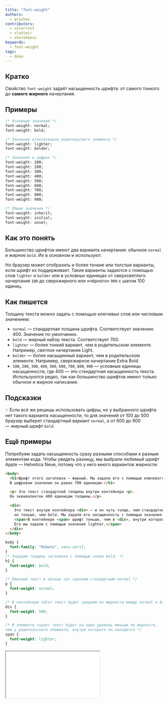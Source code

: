 ```yaml
---
title: "font-weight"
authors:
  - grachev
contributors:
  - solarrust
  - vladimir
  - skorobaeus
keywords:
  - font-weight
tags:
  - doka
---
```


## Кратко

Свойство `font-weight` задаёт насыщенность шрифта: от самого тонкого до **самого жирного** начертания.

## Примеры

```css
/* Основные значения */
font-weight: normal;
font-weight: bold;

/* Значения относительно родительского элемента */
font-weight: lighter;
font-weight: bolder;

/* Значения в цифрах */
font-weight: 100;
font-weight: 200;
font-weight: 300;
font-weight: 400;
font-weight: 500;
font-weight: 600;
font-weight: 700;
font-weight: 800;
font-weight: 900;

/* Общие значения */
font-weight: inherit;
font-weight: initial;
font-weight: unset;
```

## Как это понять

Большинство шрифтов имеют два варианта начертания: обычное `normal` и жирное `bold`. Их в основном и используют.

Но браузер может отобразить и более тонкие или толстые варианты, если шрифт их поддерживает. Такие варианты задаются с помощью слов `lighter` и `bolder` или в условных единицах от сверхсветлого начертания `100` до сверхжирного или «чёрного» `900` с шагом 100 единиц.

## Как пишется

Толщину текста можно задать с помощью ключевых слов или числовым значением:

- `normal` — стандартная толщина шрифта. Соответствует значению 400. Значение по умолчанию.
- `bold` — жирный набор текста. Соответствует 700.
- `lighter` — более тонкий вариант, чем в родительском элементе. Например, светлое начертание Light.
- `bolder` — более насыщенный вариант, чем в родительском элементе. Например, сверхжирное начертание Extra Bold.
- `100`, `200`, `300`, `400`, `500`, `600`, `700`, `800`, `900` — условные единицы насыщенности, где 400 — это стандартная насыщенность текста. Используются редко, так как большинство шрифтов имеют только обычное и жирное написание.

## Подсказки

💡 Если всё же решишь использовать цифры, но у выбранного шрифта нет такого варианта насыщенности, то для значений от 100 до 500 браузер выберет стандартный вариант `normal`, а от 600 до 900 — жирный шрифт `bold`.

## Ещё примеры

Попробуем задать насыщенность сразу разными способами к разным элементам кода. Чтобы увидеть разницу, мы выбрали любимый шрифт Apple — Helvetica Neue, потому что у него много вариантов жирности:

```html
<body>
  <h1>Шрифт этого заголовка — жирный. Мы задали его с помощью ключевого слова bold.
  В цифровом значении он равен 700 единицам.</h1>

  <p> Это текст стандартной толщины внутри контейнера <p>.
  Он эквивалентен 400 единицам толщины.</p>

  <div>
    Это текст внутри контейнера <div> — и он чуть толще, чем стандартный normal,
    но тоньше, чем bold. Мы задали его насыщенность с помощью значения 500.<br>
    <span>В контейнере <span> шрифт тоньше, чем в <div>, внутри которого он находится.
    Его мы задали с помощью значения lighter.</span>
  </div>
</body>
```

```css
body {
  font-family: "Roboto", sans-serif;
}
/* Зададим толщину заголовка с помощью слова bold. */
h1 {
  font-weight: bold;
}

/* Обычный текст в абзаце <p> сделаем стандартным normal */
p {
  font-weight: normal;
}

/* В контейнере <div> текст будет средним по жирности между normal и bold */
div {
  font-weight: 500;
}

/* В элементе <span> текст будет на один уровень меньше по жирности,
чем у родительского элемента, внутри которого он находится */
span {
  font-weight: lighter;
}
```

<iframe title="Насыщенность шрифта" src="demos/font-weight.html"></iframe>
